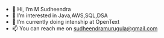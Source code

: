 - 👋 Hi, I’m M Sudheendra
- 👀 I’m interested in Java,AWS,SQL,DSA
- 🌱 I’m currently  doing intenship at OpenText
- 📫 You can reach me on sudheendramurugula@gmail.com

<!---
Sudheendra141/Sudheendra141 is a ✨ special ✨ repository because its `README.md` (this file) appears on your GitHub profile.
You can click the Preview link to take a look at your changes.
--->
